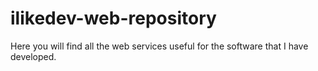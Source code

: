 # ilikedev-web-repository
Here you will find all the web services useful for the software that I have developed.
